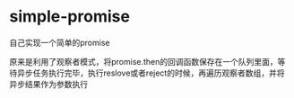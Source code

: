 # simple-promise
自己实现一个简单的promise

原来是利用了观察者模式，将promise.then的回调函数保存在一个队列里面，等待异步任务执行完毕，执行reslove或者reject的时候，再遍历观察者数组，并将异步结果作为参数执行
